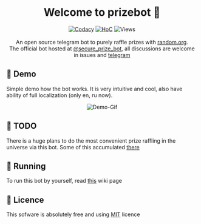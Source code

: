 <h1 align="center">Welcome to prizebot 👋</h1>
<p align="center">
    <a href="https://www.codacy.com/gh/y9san9/prizebot/dashboard?utm_source=github.com&amp;utm_medium=referral&amp;utm_content=y9san9/prizebot&amp;utm_campaign=Badge_Grade"><img alt="Codacy" src="https://app.codacy.com/project/badge/Grade/ef298b554e2340508e1f8b1635dcc6b9"/></a>
    <a href="https://hitsofcode.com/github/y9san9/prizebot/view?branch=master"><img alt="HoC" src="https://hitsofcode.com/github/y9san9/prizebot?branch=master"/></a>
    <img src="https://hits.seeyoufarm.com/api/count/incr/badge.svg?url=https://github.com/y9san9/prizebot&title=views%20daily/total" alt="Views" />
    <br><br>
    An open source telegram bot to purely raffle prizes with <a href="https://random.org">random.org</a>. <br>
    The official bot hosted at <a href="https://t.me/secure_prize_bot">@secure_prize_bot</a>, all discussions are welcome in issues and <a href="https://t.me/tg_offtop">telegram</a>
</p>

## 👀 Demo
Simple demo how the bot works. It is very intuitive and cool, also have ability of full localization (only en, ru now).

<p align="center">
    <img alt="Demo-Gif" src="https://user-images.githubusercontent.com/46930374/113611429-2ca0f800-9657-11eb-8908-d11ff248c939.gif"/>
</p>

## 🚩 TODO
There is a huge plans to do the most convenient prize raffling in the universe via this bot. Some of this accumulated [there](https://github.com/y9san9/prizebot/milestone/1)

## 🚀 Running
To run this bot by yourself, read [this](https://github.com/y9san9/prizebot/wiki/Running-Tutorial) wiki page

## 📖 Licence
This sofware is absolutely free and using [MIT](https://github.com/y9san9/prizebot/blob/master/LICENCE) licence

